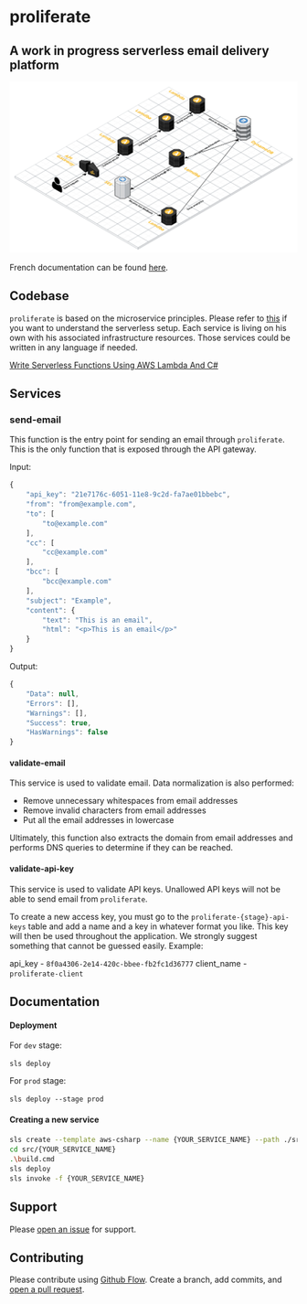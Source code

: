 # proliferate

## A work in progress serverless email delivery platform

![AWS](_github/proliferate.png "AWS infra")

French documentation can be found [here](draft.md).

## Codebase

`proliferate` is based on the microservice principles. Please refer to [this](https://serverless.com/blog/api-gateway-multiple-services/) if you want to understand the serverless setup. Each service is living on his own with his associated infrastructure resources. Those services could be written in any language if needed.

[Write Serverless Functions Using AWS Lambda And C#
](https://gooroo.io/GoorooThink/Article/17421/Write-Serverless-Functions-Using-AWS-Lambda-And-C/29348)

## Services

### send-email

This function is the entry point for sending an email through `proliferate`. This is the only function that is exposed through the API gateway.

Input:
```javascript
{
    "api_key": "21e7176c-6051-11e8-9c2d-fa7ae01bbebc",
    "from": "from@example.com",
    "to": [
        "to@example.com"
    ],
    "cc": [
        "cc@example.com"
    ],
    "bcc": [
        "bcc@example.com"
    ],
    "subject": "Example",
    "content": {
        "text": "This is an email",
        "html": "<p>This is an email</p>"
    }
}
```

Output:
```javascript
{
    "Data": null,
    "Errors": [],
    "Warnings": [],
    "Success": true,
    "HasWarnings": false
}
```

#### validate-email

This service is used to validate email. Data normalization is also performed:

* Remove unnecessary whitespaces from email addresses
* Remove invalid characters from email addresses
* Put all the email addresses in lowercase

Ultimately, this function also extracts the domain from email addresses and performs DNS queries to determine if they can be reached.

#### validate-api-key

This service is used to validate API keys. Unallowed API keys will not be able to send email from `proliferate`.

To create a new access key, you must go to the `proliferate-{stage}-api-keys` table and add a name and a key in whatever format you like. This key will then be used throughout the application. We strongly suggest something that cannot be guessed easily. Example:

api_key - `8f0a4306-2e14-420c-bbee-fb2fc1d36777`
client_name - `proliferate-client`

## Documentation

#### Deployment
For `dev` stage:

`sls deploy`

For `prod` stage:

`sls deploy --stage prod`

#### Creating a new service

```bash
sls create --template aws-csharp --name {YOUR_SERVICE_NAME} --path ./src/{YOUR_SERVICE_NAME}
cd src/{YOUR_SERVICE_NAME}
.\build.cmd
sls deploy
sls invoke -f {YOUR_SERVICE_NAME}
```

## Support

Please [open an issue](https://github.com/spektrummedia/proliferate/issues/new) for support.

## Contributing

Please contribute using [Github Flow](https://guides.github.com/introduction/flow/). Create a branch, add commits, and [open a pull request](https://github.com/spektrummedia/proliferate/compare).